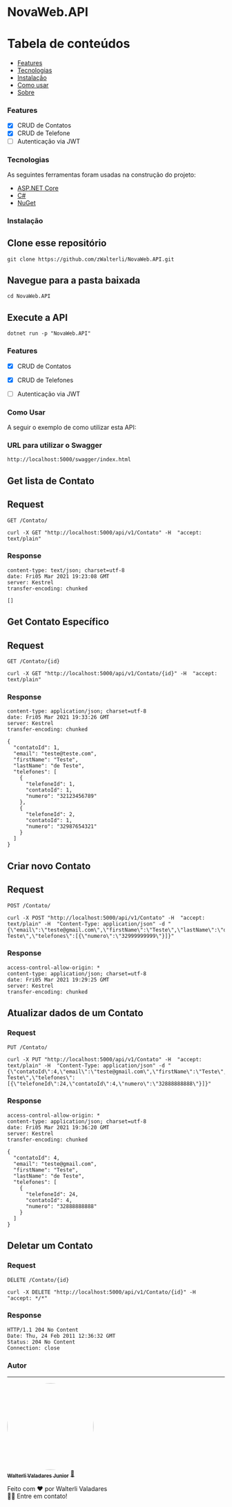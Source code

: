# NovaWeb.API

Tabela de conteúdos
=================
<!--ts-->
   * [Features](#features)
   * [Tecnologias](#tecnologias)
   * [Instalação](#instalação)
   * [Como usar](#como-usar)
   * [Sobre](#autor)
<!--te-->

### Features

- [x] CRUD de Contatos
- [x] CRUD de Telefone
- [ ] Autenticação via JWT

### Tecnologias
As seguintes ferramentas foram usadas na construção do projeto:

- [ASP.NET Core](https://docs.microsoft.com/pt-br/aspnet/core/?view=aspnetcore-5.0)
- [C#](https://docs.microsoft.com/pt-br/dotnet/csharp/)
- [NuGet](https://www.nuget.org/)

### Instalação

## Clone esse repositório
    git clone https://github.com/zWalterli/NovaWeb.API.git
    
## Navegue para a pasta baixada
    cd NovaWeb.API
    
## Execute a API
    dotnet run -p "NovaWeb.API"

### Features
- [x] CRUD de Contatos
- [x] CRUD de Telefones
- [ ] Autenticação via JWT


### Como Usar
A seguir o exemplo de como utilizar esta API:

### URL para utilizar o Swagger

    http://localhost:5000/swagger/index.html

## Get lista de Contato

## Request
`GET /Contato/`
    
    curl -X GET "http://localhost:5000/api/v1/Contato" -H  "accept: text/plain"
    
### Response
    content-type: text/json; charset=utf-8 
    date: Fri05 Mar 2021 19:23:08 GMT 
    server: Kestrel 
    transfer-encoding: chunked 

    []

## Get Contato Específico

## Request
`GET /Contato/{id}`
    
    curl -X GET "http://localhost:5000/api/v1/Contato/{id}" -H  "accept: text/plain"
    
### Response
    content-type: application/json; charset=utf-8 
    date: Fri05 Mar 2021 19:33:26 GMT 
    server: Kestrel 
    transfer-encoding: chunked 

    {
      "contatoId": 1,
      "email": "teste@teste.com",
      "firstName": "Teste",
      "lastName": "de Teste",
      "telefones": [
        {
          "telefoneId": 1,
          "contatoId": 1,
          "numero": "32123456789"
        },
        {
          "telefoneId": 2,
          "contatoId": 1,
          "numero": "32987654321"
        }
      ]
    }

## Criar novo Contato

## Request
`POST /Contato/`

    curl -X POST "http://localhost:5000/api/v1/Contato" -H  "accept: text/plain" -H  "Content-Type: application/json" -d "{\"email\":\"teste@gmail.com\",\"firstName\":\"Teste\",\"lastName\":\"de Teste\",\"telefones\":[{\"numero\":\"32999999999\"}]}"

### Response
    access-control-allow-origin: * 
    content-type: application/json; charset=utf-8 
    date: Fri05 Mar 2021 19:29:25 GMT 
    server: Kestrel 
    transfer-encoding: chunked 


## Atualizar dados de um Contato

### Request

`PUT /Contato/`

    curl -X PUT "http://localhost:5000/api/v1/Contato" -H  "accept: text/plain" -H  "Content-Type: application/json" -d "{\"contatoId\":4,\"email\":\"teste@gmail.com\",\"firstName\":\"Teste\",\"lastName\":\"de Teste\",\"telefones\":[{\"telefoneId\":24,\"contatoId\":4,\"numero\":\"32888888888\"}]}"

### Response

    access-control-allow-origin: * 
    content-type: application/json; charset=utf-8 
    date: Fri05 Mar 2021 19:36:20 GMT 
    server: Kestrel 
    transfer-encoding: chunked 

    {
      "contatoId": 4,
      "email": "teste@gmail.com",
      "firstName": "Teste",
      "lastName": "de Teste",
      "telefones": [
        {
          "telefoneId": 24,
          "contatoId": 4,
          "numero": "32888888888"
        }
      ]
    }

## Deletar um Contato

### Request

`DELETE /Contato/{id}`

    curl -X DELETE "http://localhost:5000/api/v1/Contato/{id}" -H  "accept: */*"

### Response

    HTTP/1.1 204 No Content
    Date: Thu, 24 Feb 2011 12:36:32 GMT
    Status: 204 No Content
    Connection: close


### Autor
---

<a href="https://www.linkedin.com/in/walterli-valadares-j%C3%BAnior-39807a165/">
 <img style="border-radius: 50%;" src="https://avatars.githubusercontent.com/u/46723190?s=460&u=9e52942eb8201675f594e1b24eae0afa22f1aef3&v=4" width="200px;" alt=""/>
 <br />
 <sub><b>Walterli Valadares Junior</b></sub></a> <a href="https://www.linkedin.com/in/walterli-valadares-j%C3%BAnior-39807a165/" title="Linkdlin">🚀</a>


Feito com ❤️ por Walterli Valadares
<br />👋🏽 Entre em contato!
